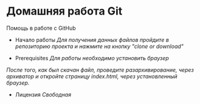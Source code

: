 # Домашняя работа Git
Помощь в работе с GitHub

* Начало работы
*Для получения данных файлов пройдите в репозиторию проекта и нажмите на кнопку "clone or download"*

* Prerequisites
*Для работы необходимо установить браузер*


*После того, как был скачан файл, проведите разархивирование, через архиватор и откройте страницу index.html, через установленный браузер.*

* Лицензия
*Свободная*
